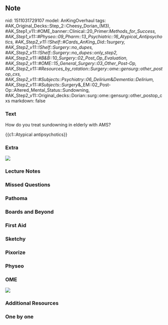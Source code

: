 ## Note
nid: 1511031729107
model: AnKingOverhaul
tags: #AK_Original_Decks::Step_2::Cheesy_Dorian_(M3), #AK_Step1_v11::#OME_banner::Clinical::20_Primer:_Methods_for_Success, #AK_Step1_v11::#Physeo::09_Pharm::13_Psychiatric::16_Atypical_Antipsychotics, #AK_Step2_v11::!Shelf::#Cards_AnKing_Did::1surgery, #AK_Step2_v11::!Shelf::Surgery::no_dupes, #AK_Step2_v11::!Shelf::Surgery::no_dupes::only_step2, #AK_Step2_v11::#B&B::10_Surgery::02_Post_Op_Evaluation, #AK_Step2_v11::#OME::15_General_Surgery::03_Other_Post-Op, #AK_Step2_v11::#Resources_by_rotation::Surgery::ome::gensurg::other_postop_cxs, #AK_Step2_v11::#Subjects::Psychiatry::06_Delirium_&_Dementia::Delirium, #AK_Step2_v11::#Subjects::Surgery_&_EM::02_Post-Op::Altered_Mental_Status::Sundowning, #AK_Step2_v11::Original_decks::Dorian::surg::ome::gensurg::other_postop_cxs
markdown: false

### Text
How do you treat sundowning in elderly with AMS?
<div>
  {{c1::Atypical antipsychotics}}
</div>

### Extra
<img src="paste-9118215569409.jpg">

### Lecture Notes


### Missed Questions


### Pathoma


### Boards and Beyond


### First Aid


### Sketchy


### Pixorize


### Physeo


### OME
<div class="ome-widget">
  <a href="https://onlinemeded.org/spa/surgery?ref=anki"><img src=
  "_OME_AnkiFlashcards_Topic_5.png"></a>
</div>

### Additional Resources


### One by one


